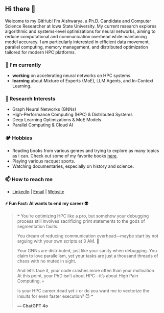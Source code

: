 ## Hi there 👋

Welcome to my GitHub! I'm Aishwarya, a Ph.D. Candidate and Computer Science Researcher at Iowa State University. My current research explores algorithmic and systems-level optimizations for neural networks, aiming to reduce computational and communication overhead while maintaining model accuracy. I am particularly interested in efficient data movement, parallel computing, memory management, and distributed optimization tailored for modern HPC platforms.  

### 🔭 I'm currently
-  **working** on accelerating neural networks on HPC systems.
-  **learning** about Mixture of Experts (MoE), LLM Agents, and In-Context Learning.  

### 🚀 Research Interests  
- Graph Neural Networks (GNNs) 
- High-Performance Computing (HPC) & Distributed Systems  
- Deep Learning Optimizations & MoE Models  
- Parallel Computing & Cloud AI

### 🏕️ Hobbies
- Reading books from various genres and trying to explore as many topics as I can. Check out some of my favorite books [here](https://www.goodreads.com/review/list/78134435?shelf=favorites).
- Playing various racquet sports.
- Watching documentaries, especially on history and science.
  
### 📫 How to reach me  
- [LinkedIn](https://www.linkedin.com/in/aishwaryya-sarkar) | [Email](mailto:aishwarya.sarkar@outlook.com) | [Website](https://aishwaryyasarkar.github.io)


#### ⚡ Fun Fact: AI wants to end my career 👽
> ❝ You're optimizing HPC like a pro, but somehow your debugging process still involves sacrificing print statements to the gods of segmentation faults. 
> 
> You dream of reducing communication overhead—maybe start by not arguing with your own scripts at 3 AM. 🚀 
> 
>  Your GNNs are distributed, just like your sanity when debugging. You claim to love parallelism, yet your tasks are just a thousand threads of chaos with no mutex in sight. 
> 
>  And let’s face it, your code crashes more often than your motivation. At this point, your PhD isn’t about HPC—it’s about High Pain Computing. 💀   
>
>  Is your HPC career dead yet 💀 or do you want me to vectorize the insults for even faster execution? 😈 ❞
>
> **— ChatGPT 4o**



